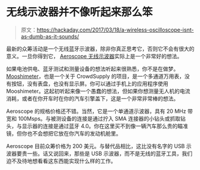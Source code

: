 # 无线示波器并不像听起来那么笨

> 原文：<https://hackaday.com/2017/03/18/a-wireless-oscilloscope-isnt-as-dumb-as-it-sounds/>

最新的众筹活动是一个无线蓝牙示波器，除非你真正思考它，否则它不会有很大的意义。一旦你得到它， [Aeroscope 无线示波器](https://www.crowdsupply.com/aeroscope-labs/aeroscope-wireless-oscilloscope)实际上是一个非常好的想法。

如果电池供电、蓝牙测试和测量设备的想法听起来很熟悉，你不是在做梦。[Mooshimeter](http://hackaday.com/2014/01/08/mooshimeter-the-why-didnt-i-think-of-that-multimeter/)，也是一个关于 CrowdSupply 的项目，是一个多通道万用表，没有按钮，没有表盘，也没有显示屏。你可以通过手机上的应用程序使用 Mooshimeter。这起初听起来像一个愚蠢的想法，但如果你想测量无人机的电流消耗，或者在你开车时在你的汽车引擎盖下，这是一个非常非常棒的想法。

Aeroscope 的规格价格还不错。当然，它是一个单通道示波器，具有 20 MHz 带宽和 100Msps。与被测设备的连接是通过拧入 SMA 连接器的小钻头或抓取钻头，与显示器的连接是通过蓝牙 4.0。你在这里买不到像一辆汽车那么贵的瞄准镜，但你也不会想把它放在你汽车的发动机舱里。

Aeroscope 目前众筹价格为 200 美元。与替代品相比，这比没有名字的 USB 示波器要贵一些。话又说回来，那些是 USB 示波器，而不是无线的蓝牙工具，我们迫不及待地想看看这东西能实现什么样的工作。